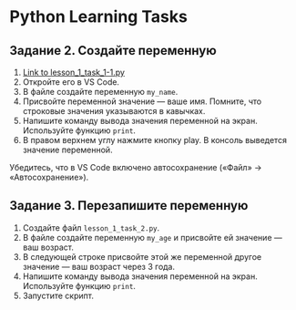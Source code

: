 # Python Learning Tasks

## Задание 2. Создайте переменную

1. [Link to lesson_1_task_1-1.py](https://github.com/mboldacova/https://github.com/mboldacova/Automation-QA/blob/main/lesson_1_task_1-1.py)
2. Откройте его в VS Code.
3. В файле создайте переменную `my_name`.
4. Присвойте переменной значение — ваше имя. Помните, что строковые значения указываются в кавычках.
5. Напишите команду вывода значения переменной на экран. Используйте функцию `print`.
6. В правом верхнем углу нажмите кнопку play. В консоль выведется значение переменной.

Убедитесь, что в VS Code включено автосохранение («Файл» -> «Автосохранение»).

## Задание 3. Перезапишите переменную

1. Создайте файл `lesson_1_task_2.py`.
2. В файле создайте переменную `my_age` и присвойте ей значение — ваш возраст.
3. В следующей строке присвойте этой же переменной другое значение — ваш возраст через 3 года.
4. Напишите команду вывода значения переменной на экран. Используйте функцию `print`.
5. Запустите скрипт.
